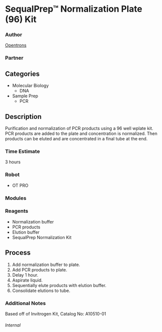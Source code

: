 # SequalPrep™ Normalization Plate (96) Kit

### Author
[Opentrons](url)

### Partner

## Categories
* Molecular Biology
	* DNA
* Sample Prep
	* PCR

## Description
Purification and normalization of PCR products using a 96 well wplate kit.  PCR products are added to the plate and concentration is normalized.  Then products can be eluted and are concentrated in a final tube at the end.

### Time Estimate
3 hours

### Robot
* OT PRO 

### Modules

### Reagents
* Normalization buffer
* PCR products
* Elution buffer
* SequalPrep Normalization Kit

## Process
1. Add normalization buffer to plate.
2. Add PCR products to plate.
3. Delay 1 hour.
4. Aspirate liquid.
5. Sequentially elute products with elution buffer.
6. Consolidate elutions to tube.


### Additional Notes
Based off of Invitrogen Kit, Catalog No: A10510-01


###### Internal
